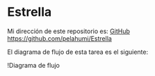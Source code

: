 # Estrella
Mi dirección de este repositorio es: [GitHub](https://github.com/pelahumi/Estrella)
https://github.com/pelahumi/Estrella

El diagrama de flujo de esta tarea es el siguiente:

!Diagrama de flujo
